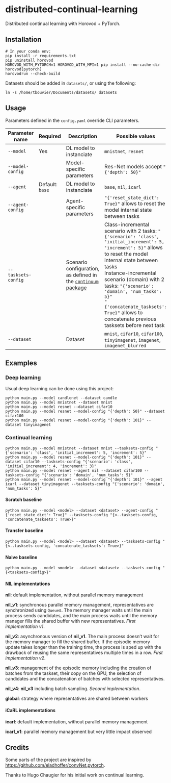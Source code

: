 # distributed-continual-learning

Distributed continual learning with Horovod + PyTorch.

## Installation

```
# In your conda env:
pip install -r requirements.txt
pip uninstall horovod
HOROVOD_WITH_PYTORCH=1 HOROVOD_WITH_MPI=1 pip install --no-cache-dir horovod[pytorch]
horovodrun --check-build
```

Datasets should be added in `datasets/`, or using the following:

```
ln -s /home/tbouvier/Documents/datasets/ datasets
```

## Usage

Parameters defined in the `config.yaml` override CLI parameters.

| Parameter name | Required | Description | Possible values |
|---|---|---|---|
| `--model` | Yes | DL model to instanciate  | `mnistnet`, `resnet` |
| `--model-config` |   | Model-specific parameters  | Res-Net models accept `"{'depth': 50}"` |
| `--agent` | Default: `base` | DL model to instanciate  | `base`, `nil`, `icarl` |
| `--agent-config` |   | Agent-specific parameters  | `"{'reset_state_dict': True}"` allows to reset the model internal state between tasks |
| `--tasksets-config` |   | Scenario configuration, as defined in the [`continuum` package](https://continuum.readthedocs.io/en/latest/_tutorials/scenarios/scenarios.html)  | Class-incremental scenario with 2 tasks: `"{'scenario': 'class', 'initial_increment': 5, 'increment': 5}"` allows to reset the model internal state between tasks<br>Instance-incremental scenario (domain) with 2 tasks: `"{'scenario': 'domain', 'num_tasks': 5}"`<br>`"{'concatenate_tasksets': True}"` allows to concatenate previous tasksets before next task |
| `--dataset` |   | Dataset  | `mnist`, `cifar10`, `cifar100`, `tinyimagenet`, `imagenet`, `imagenet_blurred` |
## Examples

### Deep learning

Usual deep learning can be done using this project:

```
python main.py --model candlenet --dataset candle
python main.py --model mnistnet --dataset mnist
python main.py --model resnet --dataset cifar10
python main.py --model resnet --model-config "{'depth': 50}" --dataset cifar100
python main.py --model resnet --model-config "{'depth': 101}" --dataset tinyimagenet
```

### Continual learning

```
python main.py --model mnistnet --dataset mnist --tasksets-config "{'scenario': 'class', 'initial_increment': 5, 'increment': 5}"
python main.py --model resnet --model-config "{'depth': 101}" --dataset cifar10 --tasksets-config "{'scenario': 'class', 'initial_increment': 4, 'increment': 3}"
python main.py --model resnet --agent nil --dataset cifar100 --tasksets-config "{'scenario': 'domain', 'num_tasks': 5}"
python main.py --model resnet --model-config "{'depth': 101}" --agent icarl --dataset tinyimagenet --tasksets-config "{'scenario': 'domain', 'num_tasks': 5}"
```

#### Scratch baseline 

```
python main.py --model <model> --dataset <dataset> --agent-config "{'reset_state_dict': True}" --tasksets-config "{<..tasksets-config, 'concatenate_tasksets': True>}"
```

#### Transfer baseline 

```
python main.py --model <model> --dataset <dataset> --tasksets-config "{<..tasksets-config, 'concatenate_tasksets': True>}"
```

#### Naive baseline 

```
python main.py --model <model> --dataset <dataset> --tasksets-config "{<tasksets-config>}"
```

#### NIL implementations

**nil**: default implementation, without parallel memory management

**nil_v1**: synchronous parallel memory management, representatives are synchronized using `Queue`s. The memory manager waits until the main process sends candidates, and the main process waits until the memory manager fills the shared buffer with new representatives. *First implementation v1*.

**nil_v2**: asynchronous version of **nil_v1**. The main process doesn’t wait for the memory manager to fill the shared buffer. If the episodic memory update takes longer than the training time, the process is sped up with the drawback of reusing the same representatives multiple times in a row. *First implementation v2*.

**nil_v3**: management of the episodic memory including the creation of batches from the taskset, their copy on the GPU, the selection of candidates and the concatenation of batches with selected representatives.

**nil_v4**: **nil_v3** including batch sampling. *Second implementation*.

**global**: strategy where representatives are shared between workers
#### iCaRL implementations

**icarl**: default implementation, without parallel memory management

**icarl_v1**: parallel memory management but very little impact observed
## Credits

Some parts of the project are inspired by https://github.com/eladhoffer/convNet.pytorch.

Thanks to Hugo Chaugier for his initial work on continual learning.
